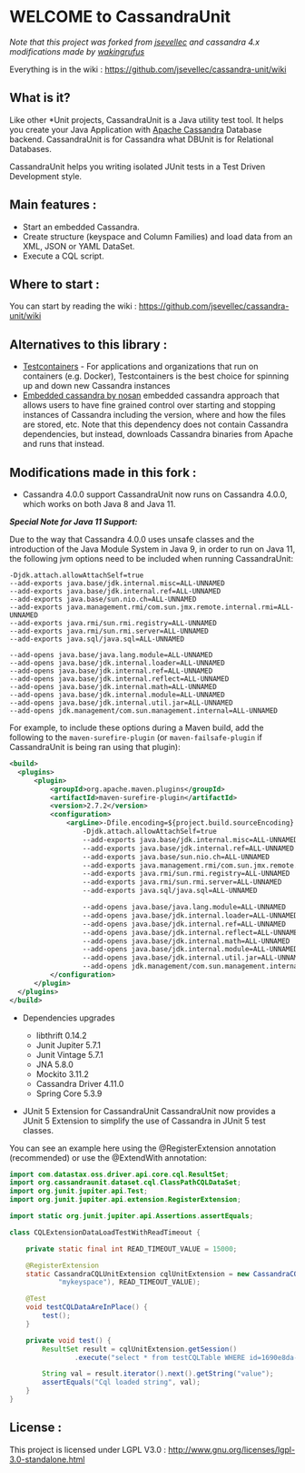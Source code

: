 WELCOME to CassandraUnit
========================

*Note that this project was forked from [jsevellec](https://github.com/jsevellec/cassandra-unit) and cassandra 4.x modifications made by [wakingrufus](https://github.com/wakingrufus/cassandra-unit)*

Everything is in the wiki : https://github.com/jsevellec/cassandra-unit/wiki

What is it?
-----------
Like other *Unit projects, CassandraUnit is a Java utility test tool.
It helps you create your Java Application with [Apache Cassandra](http://cassandra.apache.org) Database backend.
CassandraUnit is for Cassandra what DBUnit is for Relational Databases.

CassandraUnit helps you writing isolated JUnit tests in a Test Driven Development style.

Main features :
---------------
- Start an embedded Cassandra.
- Create structure (keyspace and Column Families) and load data from an XML, JSON or YAML DataSet.
- Execute a CQL script.

Where to start :
----------------
You can start by reading the wiki : https://github.com/jsevellec/cassandra-unit/wiki

Alternatives to this library :
----------------
* [Testcontainers](https://www.testcontainers.org/modules/databases/cassandra/) - For applications and organizations that run on containers (e.g. Docker), Testcontainers is the best choice for spinning up and down new Cassandra instances
* [Embedded cassandra by nosan](https://github.com/nosan/embedded-cassandra) embedded cassandra approach that allows users to have fine grained control over starting and stopping instances of Cassandra including the version, where and how the files are stored, etc. Note that this dependency does not contain Cassandra dependencies, but instead, downloads Cassandra binaries from Apache and runs that instead.

Modifications made in this fork :
----------------
* Cassandra 4.0.0 support
CassandraUnit now runs on Cassandra 4.0.0, which works on both Java 8 and Java 11. 

***Special Note for Java 11 Support:***

Due to the way that Cassandra 4.0.0 uses unsafe classes and the introduction of the Java Module System in Java 9, in order to run on Java 11, the following jvm options need to be included when running CassandraUnit:

```text
-Djdk.attach.allowAttachSelf=true
--add-exports java.base/jdk.internal.misc=ALL-UNNAMED
--add-exports java.base/jdk.internal.ref=ALL-UNNAMED
--add-exports java.base/sun.nio.ch=ALL-UNNAMED
--add-exports java.management.rmi/com.sun.jmx.remote.internal.rmi=ALL-UNNAMED
--add-exports java.rmi/sun.rmi.registry=ALL-UNNAMED
--add-exports java.rmi/sun.rmi.server=ALL-UNNAMED
--add-exports java.sql/java.sql=ALL-UNNAMED

--add-opens java.base/java.lang.module=ALL-UNNAMED
--add-opens java.base/jdk.internal.loader=ALL-UNNAMED
--add-opens java.base/jdk.internal.ref=ALL-UNNAMED
--add-opens java.base/jdk.internal.reflect=ALL-UNNAMED
--add-opens java.base/jdk.internal.math=ALL-UNNAMED
--add-opens java.base/jdk.internal.module=ALL-UNNAMED
--add-opens java.base/jdk.internal.util.jar=ALL-UNNAMED
--add-opens jdk.management/com.sun.management.internal=ALL-UNNAMED
```


For example, to include these options during a Maven build, add the following to the `maven-surefire-plugin` (or `maven-failsafe-plugin` if CassandraUnit is being ran using that plugin):
```xml
<build>
  <plugins>
      <plugin>
          <groupId>org.apache.maven.plugins</groupId>
          <artifactId>maven-surefire-plugin</artifactId>
          <version>2.7.2</version>
          <configuration>
              <argLine>-Dfile.encoding=${project.build.sourceEncoding}
                  -Djdk.attach.allowAttachSelf=true
                  --add-exports java.base/jdk.internal.misc=ALL-UNNAMED
                  --add-exports java.base/jdk.internal.ref=ALL-UNNAMED
                  --add-exports java.base/sun.nio.ch=ALL-UNNAMED
                  --add-exports java.management.rmi/com.sun.jmx.remote.internal.rmi=ALL-UNNAMED
                  --add-exports java.rmi/sun.rmi.registry=ALL-UNNAMED
                  --add-exports java.rmi/sun.rmi.server=ALL-UNNAMED
                  --add-exports java.sql/java.sql=ALL-UNNAMED

                  --add-opens java.base/java.lang.module=ALL-UNNAMED
                  --add-opens java.base/jdk.internal.loader=ALL-UNNAMED
                  --add-opens java.base/jdk.internal.ref=ALL-UNNAMED
                  --add-opens java.base/jdk.internal.reflect=ALL-UNNAMED
                  --add-opens java.base/jdk.internal.math=ALL-UNNAMED
                  --add-opens java.base/jdk.internal.module=ALL-UNNAMED
                  --add-opens java.base/jdk.internal.util.jar=ALL-UNNAMED
                  --add-opens jdk.management/com.sun.management.internal=ALL-UNNAMED</argLine>
          </configuration>
      </plugin>
  </plugins>
</build>
```

* Dependencies upgrades
  - libthrift 0.14.2
  - Junit Jupiter 5.7.1
  - Junit Vintage 5.7.1
  - JNA 5.8.0
  - Mockito 3.11.2
  - Cassandra Driver 4.11.0
  - Spring Core 5.3.9
 
* JUnit 5 Extension for CassandraUnit
CassandraUnit now provides a JUnit 5 Extension to simplify the use of Cassandra in JUnit 5 test classes.

You can see an example here using the @RegisterExtension annotation (recommended) or use the @ExtendWith annotation: 

```java
import com.datastax.oss.driver.api.core.cql.ResultSet;
import org.cassandraunit.dataset.cql.ClassPathCQLDataSet;
import org.junit.jupiter.api.Test;
import org.junit.jupiter.api.extension.RegisterExtension;

import static org.junit.jupiter.api.Assertions.assertEquals;

class CQLExtensionDataLoadTestWithReadTimeout {

	private static final int READ_TIMEOUT_VALUE = 15000;

	@RegisterExtension
	static CassandraCQLUnitExtension cqlUnitExtension = new CassandraCQLUnitExtension(new ClassPathCQLDataSet("cql/simple.cql",
			"mykeyspace"), READ_TIMEOUT_VALUE);

	@Test
	void testCQLDataAreInPlace() {
		test();
	}

	private void test() {
		ResultSet result = cqlUnitExtension.getSession()
				.execute("select * from testCQLTable WHERE id=1690e8da-5bf8-49e8-9583-4dff8a570737");

		String val = result.iterator().next().getString("value");
		assertEquals("Cql loaded string", val);
	}
}
```


License :
---------
This project is licensed under LGPL V3.0 :
http://www.gnu.org/licenses/lgpl-3.0-standalone.html

